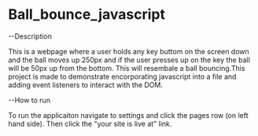 # Ball_bounce_javascript



--Description

This is a webpage where a user holds any key buttom on the screen down and the ball moves up 250px and if the user presses up on the key the ball will be 50px up from the bottom. This will resembale a ball bouncing.This project is made to demonstrate encorporating javascript into a file and adding event listeners to interact with the DOM.

--How to run 

To run the applicaiton navigate to settings and click the pages row (on left hand side). Then click the "your site is live at" link.
